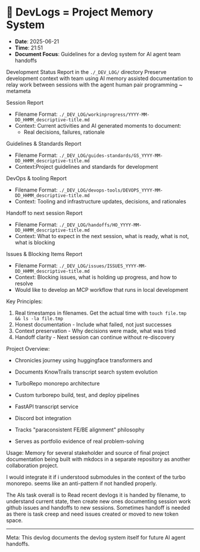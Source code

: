 
# 🤖 DevLogs = Project Memory System

- **Date**: 2025-06-21
- **Time**: 21:51
- **Document Focus**: Guidelines for a devlog system for AI agent team handoffs

Development Status Report in the `./_DEV_LOG/` directory Preserve development context with team using AI memory assisted documentation to relay work between sessions with the agent human pair programming ~ metameta 

Session Report 
- Filename Format: `./_DEV_LOG/workinprogress/YYYY-MM-DD_HHMM_descriptive-title.md`
- Context: Current activities and AI generated moments to document:
  -  Real decisions, failures, rationale

Guidelines & Standards Report
- Filename Format: `./_DEV_LOG/guides-standards/GS_YYYY-MM-DD_HHMM_descriptive-title.md`
- Context:Project guidelines and standards for development 

DevOps & tooling Report 
- Filename Format: `./_DEV_LOG/devops-tools/DEVOPS_YYYY-MM-DD_HHMM_descriptive-title.md`
- Context: Tooling and infrastructure updates, decisions, and rationales

Handoff to next session Report
- Filename Format: `./_DEV_LOG/handoffs/HO_YYYY-MM-DD_HHMM_descriptive-title.md`
- Context: What to expect in the next session, what is ready, what is not, what is blocking

Issues & Blocking Items Report
- Filename Format: `./_DEV_LOG/issues/ISSUES_YYYY-MM-DD_HHMM_descriptive-title.md`
- Context: Blocking issues, what is holding up progress, and how to resolve
- Would like to develop an MCP workflow that runs in local development

Key Principles:
1. Real timestamps in filenames. Get the actual time with `touch file.tmp && ls -la file.tmp` 
2. Honest documentation - Include what failed, not just successes  
3. Context preservation - Why decisions were made, what was tried
4. Handoff clarity - Next session can continue without re-discovery

Project Overview:
- Chronicles journey using huggingface transformers and 
- Documents KnowTrails transcript search system evolution
- TurboRepo monorepo architecture
- Custom turborepo build, test, and deploy pipelines 
- FastAPI transcript service
- Discord bot integration
- Tracks "paraconsistent FE/BE alignment" philosophy  

- Serves as portfolio evidence of real problem-solving

Usage: Memory for several stakeholder and source of final project documentation being built with mkdocs in a separate repository as another collaboration project.

I would integrate it if i understood submodules in the context of the turbo monorepo.  seems like an anti-pattern if not handled properly.

The AIs task overall is to Read recent devlogs it is handed by filename, to understand current state, then create new ones documenting session work github issues and handoffs to new sessions. Sometimes handoff is needed as there is task creep and need issues created or moved to new token space.

---

Meta: This devlog documents the devlog system itself for future AI agent handoffs.

